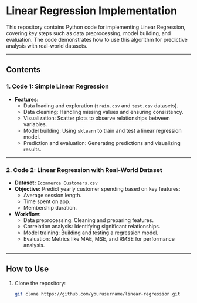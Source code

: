 # **Linear Regression Implementation**

This repository contains Python code for implementing Linear Regression, covering key steps such as data preprocessing, model building, and evaluation. The code demonstrates how to use this algorithm for predictive analysis with real-world datasets.

---

## **Contents**

### **1. Code 1: Simple Linear Regression**
- **Features:**
  - Data loading and exploration (`train.csv` and `test.csv` datasets).
  - Data cleaning: Handling missing values and ensuring consistency.
  - Visualization: Scatter plots to observe relationships between variables.
  - Model building: Using `sklearn` to train and test a linear regression model.
  - Prediction and evaluation: Generating predictions and visualizing results.

---

### **2. Code 2: Linear Regression with Real-World Dataset**
- **Dataset:** `Ecommerce Customers.csv`
- **Objective:** Predict yearly customer spending based on key features:
  - Average session length.
  - Time spent on app.
  - Membership duration.
- **Workflow:**
  - Data preprocessing: Cleaning and preparing features.
  - Correlation analysis: Identifying significant relationships.
  - Model training: Building and testing a regression model.
  - Evaluation: Metrics like MAE, MSE, and RMSE for performance analysis.

---

## **How to Use**
1. Clone the repository:
   ```bash
   git clone https://github.com/yourusername/linear-regression.git
